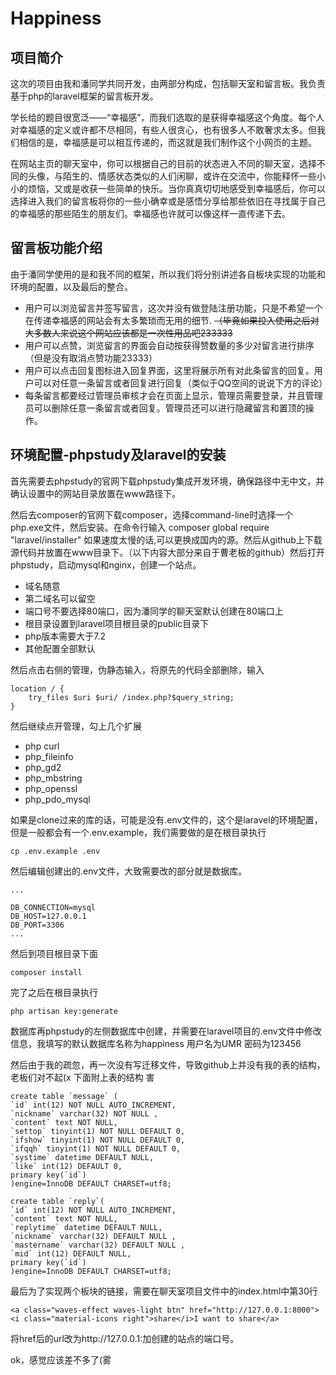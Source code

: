 # Happiness
## 项目简介
这次的项目由我和潘同学共同开发，由两部分构成，包括聊天室和留言板。我负责基于php的laravel框架的留言板开发。

学长给的题目很宽泛——“幸福感”，而我们选取的是获得幸福感这个角度。每个人对幸福感的定义或许都不尽相同，有些人很贪心，也有很多人不敢奢求太多。但我们相信的是，幸福感是可以相互传递的，而这就是我们制作这个小网页的主题。  

在网站主页的聊天室中，你可以根据自己的目前的状态进入不同的聊天室，选择不同的头像，与陌生的、情感状态类似的人们闲聊，或许在交流中，你能释怀一些小小的烦恼，又或是收获一些简单的快乐。当你真真切切地感受到幸福感后，你可以选择进入我们的留言板将你的一些小确幸或是感悟分享给那些依旧在寻找属于自己的幸福感的那些陌生的朋友们。幸福感也许就可以像这样一直传递下去。  

## 留言板功能介绍
由于潘同学使用的是和我不同的框架，所以我们将分别讲述各自板块实现的功能和环境的配置，以及最后的整合。  

* 用户可以浏览留言并签写留言，这次并没有做登陆注册功能，只是不希望一个在传递幸福感的网站会有太多繁琐而无用的细节.   ~~（毕竟如果投入使用之后对大多数人来说这个网站应该都是一次性用品吧233333~~
* 用户可以点赞，浏览留言的界面会自动按获得赞数量的多少对留言进行排序（但是没有取消点赞功能23333）
* 用户可以点击回复图标进入回复界面，这里将展示所有对此条留言的回复。用户可以对任意一条留言或者回复进行回复（类似于QQ空间的说说下方的评论）
* 每条留言都要经过管理员审核才会在页面上显示，管理员需要登录，并且管理员可以删除任意一条留言或者回复。管理员还可以进行隐藏留言和置顶的操作。  

## 环境配置-phpstudy及laravel的安装
首先需要去phpstudy的官网下载phpstudy集成开发环境，确保路径中无中文，并确认设置中的网站目录放置在www路径下。  

然后去composer的官网下载composer，选择command-line时选择一个php.exe文件，然后安装。在命令行输入 composer global require "laravel/installer" 如果速度太慢的话,可以更换成国内的源。然后从github上下载源代码并放置在www目录下。（以下内容大部分来自于曹老板的github）然后打开phpstudy，启动mysql和nginx，创建一个站点。
* 域名随意
* 第二域名可以留空
* 端口号不要选择80端口，因为潘同学的聊天室默认创建在80端口上
* 根目录设置到laravel项目根目录的public目录下
* php版本需要大于7.2
* 其他配置全部默认  

然后点击右侧的管理，伪静态输入，将原先的代码全部删除，输入
```
location / {
    try_files $uri $uri/ /index.php?$query_string;
}
```
然后继续点开管理，勾上几个扩展
* php curl
* php_fileinfo
* php_gd2
* php_mbstring
* php_openssl
* php_pdo_mysql

如果是clone过来的库的话，可能是没有.env文件的，这个是laravel的环境配置，但是一般都会有一个.env.example，我们需要做的是在根目录执行
```
cp .env.example .env
```
然后编辑创建出的.env文件，大致需要改的部分就是数据库。
```
...

DB_CONNECTION=mysql
DB_HOST=127.0.0.1
DB_PORT=3306
...
```
然后到项目根目录下面
```
composer install
```
完了之后在根目录执行
```
php artisan key:generate
```
数据库再phpstudy的左侧数据库中创建，并需要在laravel项目的.env文件中修改信息，我填写的默认数据库名称为happiness 用户名为UMR 密码为123456   

然后由于我的疏忽，再一次没有写迁移文件，导致github上并没有我的表的结构，老板们对不起(x  下面附上表的结构 害

```
create table `message` (
`id` int(12) NOT NULL AUTO_INCREMENT,
`nickname` varchar(32) NOT NULL ,
`content` text NOT NULL,
`settop` tinyint(1) NOT NULL DEFAULT 0,
`ifshow` tinyint(1) NOT NULL DEFAULT 0,
`ifqqh` tinyint(1) NOT NULL DEFAULT 0,
`systime` datetime DEFAULT NULL,
`like` int(12) DEFAULT 0,
primary key(`id`)
)engine=InnoDB DEFAULT CHARSET=utf8;
```
```
create table `reply`(
`id` int(12) NOT NULL AUTO_INCREMENT,
`content` text NOT NULL,
`replytime` datetime DEFAULT NULL,
`nickname` varchar(32) DEFAULT NULL ,
`mastername` varchar(32) DEFAULT NULL ,
`mid` int(12) DEFAULT NULL,
primary key(`id`)
)engine=InnoDB DEFAULT CHARSET=utf8;
```
最后为了实现两个板块的链接，需要在聊天室项目文件中的index.html中第30行
```
<a class="waves-effect waves-light btn" href="http://127.0.0.1:8000"><i class="material-icons right">share</i>I want to share</a>
```
将href后的url改为http://127.0.0.1:加创建的站点的端口号。

ok，感觉应该差不多了(雾
